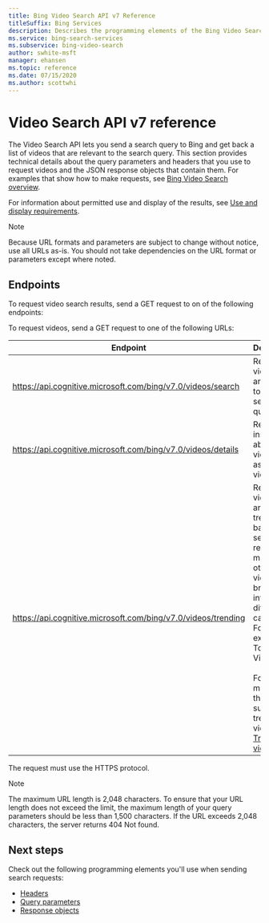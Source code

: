 ```yaml
---
title: Bing Video Search API v7 Reference
titleSuffix: Bing Services
description: Describes the programming elements of the Bing Video Search API.
ms.service: bing-search-services
ms.subservice: bing-video-search
author: swhite-msft
manager: ehansen
ms.topic: reference
ms.date: 07/15/2020
ms.author: scottwhi
---
```


# Video Search API v7 reference

The Video Search API lets you send a search query to Bing and get back a list of videos that are relevant to the search query. This section provides technical details about the query parameters and headers that you use to request videos and the JSON response objects that contain them. For examples that show how to make requests, see [Bing Video Search overview](../index.md). 
  
For information about permitted use and display of the results, see [Use and display requirements](../useanddisplayrequirements.md).

> [!NOTE]
> Because URL formats and parameters are subject to change without notice, use all URLs as-is. You should not take dependencies on the URL format or parameters except where noted.
  
## Endpoints  

To request video search results, send a GET request to on of the following endpoints:  
  
To request videos, send a GET request to one of the following URLs:  
  
|Endpoint|Description 
|-|-
|https://api.cognitive.microsoft.com/bing/v7.0/videos/search|Returns videos that are relevant to the users search query.
|https://api.cognitive.microsoft.com/bing/v7.0/videos/details|Returns insights about a video, such as related videos.
|https://api.cognitive.microsoft.com/bing/v7.0/videos/trending|Returns videos that are trending based on search requests made by others. The videos are broken out into different categories. For example, Top Music Videos.<br/><br/>For a list of markets that support trending videos, see [Trending videos](../trending-videos.md).

The request must use the HTTPS protocol. 

> [!NOTE]
> The maximum URL length is 2,048 characters. To ensure that your URL length does not exceed the limit, the maximum length of your query parameters should be less than 1,500 characters. If the URL exceeds 2,048 characters, the server returns 404 Not found.  
  
## Next steps

Check out the following programming elements you'll use when sending search requests:

- [Headers](headers.md)
- [Query parameters](query-parameters.md)
- [Response objects](response-objects.md)
